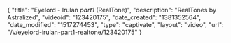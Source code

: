 {
    "title": "Eyelord - Irulan _part1_ (RealTone)",
    "description": "RealTones by Astralized",
    "videoid": "123420175",
    "date_created": "1381352564",
    "date_modified": "1517274453",
    "type": "captivate",
    "layout": "video",
    "url": "\/v\/eyelord-irulan-part1-realtone\/123420175"
}